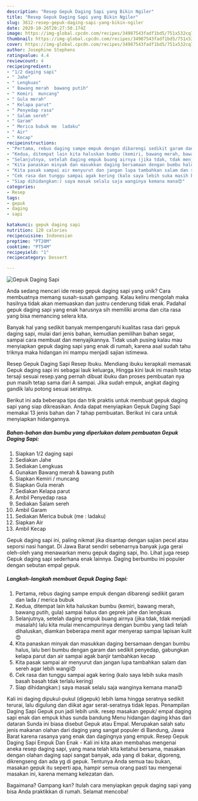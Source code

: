 ```yaml
---
description: "Resep Gepuk Daging Sapi yang Bikin Ngiler"
title: "Resep Gepuk Daging Sapi yang Bikin Ngiler"
slug: 3612-resep-gepuk-daging-sapi-yang-bikin-ngiler
date: 2020-10-26T20:27:50.174Z
image: https://img-global.cpcdn.com/recipes/34987543fadf1bd5/751x532cq70/gepuk-daging-sapi-foto-resep-utama.jpg
thumbnail: https://img-global.cpcdn.com/recipes/34987543fadf1bd5/751x532cq70/gepuk-daging-sapi-foto-resep-utama.jpg
cover: https://img-global.cpcdn.com/recipes/34987543fadf1bd5/751x532cq70/gepuk-daging-sapi-foto-resep-utama.jpg
author: Josephine Stephens
ratingvalue: 4.4
reviewcount: 4
recipeingredient:
- "1/2 daging sapi"
- " Jahe"
- " Lengkuas"
- " Bawang merah  bawang putih"
- " Kemiri  muncang"
- " Gula merah"
- " Kelapa parut"
- " Penyedap rasa"
- " Salam sereh"
- " Garam"
- " Merica bubuk me  ladaku"
- " Air"
- " Kecap"
recipeinstructions:
- "Pertama, rebus daging sampe empuk dengan dibarengi sedikit garam dan lada / merica bubuk"
- "Kedua, ditempat lain kita haluskan bumbu (kemiri, bawang merah, bawang putih, gula) sampai halus dan geprek jahe dan lengkuas"
- "Selanjutnya, setelah daging empuk buang airnya (jika tdak, tdak menjadi masalah) lalu kita mulai mencampurinya dengan bumbu yang tadi telah dihaluskan, diamkan beberapa menit agar menyerap sampai lapisan kulit😍"
- "Kita panaskan minyak dan masukkan daging bersamaan dengan bumbu halus, lalu beri bumbu dengan garam dan sedikit penyedap, gabungkan kelapa parut dan air sampai agak banjir tambahkan kecap"
- "Kita pasak sampai air menyurut dan jangan lupa tambahkan salam dan sereh agar lebih wangi😍"
- "Cek rasa dan tunggu sampai agak kering (kalo saya lebih suka masih basah basah tdak terlalu kering)"
- "Siap dihidangkan:) saya masak selalu saja wanginya kemana mana😍"
categories:
- Resep
tags:
- gepuk
- daging
- sapi

katakunci: gepuk daging sapi 
nutrition: 120 calories
recipecuisine: Indonesian
preptime: "PT20M"
cooktime: "PT54M"
recipeyield: "1"
recipecategory: Dessert

---
```



![Gepuk Daging Sapi](https://img-global.cpcdn.com/recipes/34987543fadf1bd5/751x532cq70/gepuk-daging-sapi-foto-resep-utama.jpg)

Anda sedang mencari ide resep gepuk daging sapi yang unik? Cara membuatnya memang susah-susah gampang. Kalau keliru mengolah maka hasilnya tidak akan memuaskan dan justru cenderung tidak enak. Padahal gepuk daging sapi yang enak harusnya sih memiliki aroma dan cita rasa yang bisa memancing selera kita.

Banyak hal yang sedikit banyak mempengaruhi kualitas rasa dari gepuk daging sapi, mulai dari jenis bahan, kemudian pemilihan bahan segar, sampai cara membuat dan menyajikannya. Tidak usah pusing kalau mau menyiapkan gepuk daging sapi yang enak di rumah, karena asal sudah tahu triknya maka hidangan ini mampu menjadi sajian istimewa.

Resep Gepuk Daging Sapi Resep Ibuku. Mendiang ibuku kerapkali memasak Gepuk daging sapi ini sebagai lauk keluarga, Hingga kini lauk ini masih tetap tersaji sesuai resep.yang pernah dibuat ibuku dan proses pembuatan nya pun masih tetap sama dari A sampai. Jika sudah empuk, angkat daging gandik lalu potong sesuai seratnya.


Berikut ini ada beberapa tips dan trik praktis untuk membuat gepuk daging sapi yang siap dikreasikan. Anda dapat menyiapkan Gepuk Daging Sapi memakai 13 jenis bahan dan 7 tahap pembuatan. Berikut ini cara untuk menyiapkan hidangannya.

<!--inarticleads1-->

##### Bahan-bahan dan bumbu yang diperlukan dalam pembuatan Gepuk Daging Sapi:

1. Siapkan 1/2 daging sapi
1. Sediakan  Jahe
1. Sediakan  Lengkuas
1. Gunakan  Bawang merah &amp; bawang putih
1. Siapkan  Kemiri / muncang
1. Siapkan  Gula merah
1. Sediakan  Kelapa parut
1. Ambil  Penyedap rasa
1. Sediakan  Salam sereh
1. Ambil  Garam
1. Sediakan  Merica bubuk (me : ladaku)
1. Siapkan  Air
1. Ambil  Kecap


Gepuk daging sapi ini, paling nikmat jika disantap dengan sajian pecel atau seporsi nasi hangat. Di Jawa Barat sendiri sebenarnya banyak juga gerai oleh-oleh yang menawarkan menu gepuk daging sapi, lho. Lihat juga resep Gepuk daging sapi sederhana enak lainnya. Daging berbumbu ini populer dengan sebutan empal gepuk. 

<!--inarticleads2-->

##### Langkah-langkah membuat Gepuk Daging Sapi:

1. Pertama, rebus daging sampe empuk dengan dibarengi sedikit garam dan lada / merica bubuk
1. Kedua, ditempat lain kita haluskan bumbu (kemiri, bawang merah, bawang putih, gula) sampai halus dan geprek jahe dan lengkuas
1. Selanjutnya, setelah daging empuk buang airnya (jika tdak, tdak menjadi masalah) lalu kita mulai mencampurinya dengan bumbu yang tadi telah dihaluskan, diamkan beberapa menit agar menyerap sampai lapisan kulit😍
1. Kita panaskan minyak dan masukkan daging bersamaan dengan bumbu halus, lalu beri bumbu dengan garam dan sedikit penyedap, gabungkan kelapa parut dan air sampai agak banjir tambahkan kecap
1. Kita pasak sampai air menyurut dan jangan lupa tambahkan salam dan sereh agar lebih wangi😍
1. Cek rasa dan tunggu sampai agak kering (kalo saya lebih suka masih basah basah tdak terlalu kering)
1. Siap dihidangkan:) saya masak selalu saja wanginya kemana mana😍


Kali ini daging dipukul-pukul (digepuk) lebih lama hingga seratnya sedikit terurai, lalu digulung dan diikat agar serat-seratnya tidak lepas. Penampilan Daging Sapi Gepuk pun jadi lebih unik. resep masakan gepuk/ empal daging sapi enak dan empuk khas sunda bandung Menu hidangan daging khas dari dataran Sunda ini biasa disebut Gepuk atau Empal. Merupakan salah satu jenis makanan olahan dari daging yang sangat populer di Bandung, Jawa Barat karena rasanya yang enak dan dagingnya yang empuk. Resep Gepuk Daging Sapi Empuk Dan Enak - Kali ini kita akan membahas mengenai aneka resep daging sapi, yang mana telah kita ketahui bersama, masakan dengan olahan daging sapi sangat banyak, ada yang di bakar, digoreng, dikrengseng dan ada yg di gepuk. Tentunya Anda semua tau bukan, masakan gepuk itu seperti apa, hampir semua orang pasti tau mengenai masakan ini, karena memang kelezatan dan. 

Bagaimana? Gampang kan? Itulah cara menyiapkan gepuk daging sapi yang bisa Anda praktikkan di rumah. Selamat mencoba!
